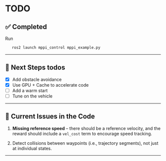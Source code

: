 # TODO

## ✅ Completed
Run
```bash
   ros2 launch mppi_control mppi_example.py
   ```

---
## 📌 Next Steps todos
- [x] Add obstacle avoidance
- [x] Use GPU + Cache to accelerate code
- [ ] Add a warm start
- [ ] Tune on the vehicle

---

## 🚧 Current Issues in the Code
1. **Missing reference speed** – there should be a reference velocity, and the reward should include a `vel_cost` term to encourage speed tracking.

2. Detect collisions between waypoints (i.e., trajectory segments), not just at individual states.

---